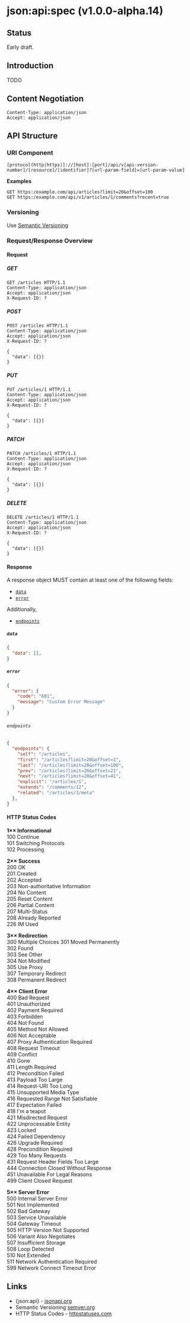 # json:api:spec (v1.0.0-alpha.14)

## Status

Early draft.

## Introduction

TODO

## Content Negotiation

```
Content-Type: application/json
Accept: application/json
```

## API Structure

### URI Component

```
[protocol(http|https)]://[host]:[port]/api/v[api-version-number]/[resource]/[identifier]?[url-param-field]=[url-param-value]
```

**Examples**
```
GET https:/example.com/api/articles?limit=20&offset=100
GET https:/example.com/api/v1/articles/1/comments?recent=true
```

### Versioning

Use [Semantic Versioning](https://semver.org/)

### Request/Response Overview

#### Request

##### GET

```
GET /articles HTTP/1.1
Content-Type: application/json
Accept: application/json
X-Request-ID: ?
```

##### POST

```
POST /articles HTTP/1.1
Content-Type: application/json
Accept: application/json
X-Request-ID: ?

{
  "data": [{}]
}
```

##### PUT

```
PUT /articles/1 HTTP/1.1
Content-Type: application/json
Accept: application/json
X-Request-ID: ?

{
  "data": [{}]
}
```

##### PATCH

```
PATCH /articles/1 HTTP/1.1
Content-Type: application/json
Accept: application/json
X-Request-ID: ?

{
  "data": [{}]
}
```

##### DELETE

```
DELETE /articles/1 HTTP/1.1
Content-Type: application/json
Accept: application/json
X-Request-ID: ?

{
  "data": [{}]
}
```

#### Response

A response object MUST contain at least one of the following fields:

* [`data`](https://github.com/thinkholic/json-api-spec/blob/master/SPEC.md#data)
* [`error`](https://github.com/thinkholic/json-api-spec/blob/master/SPEC.md#error)

Additionally,

* [`endpoints`](https://github.com/thinkholic/json-api-spec/blob/master/SPEC.md#endpoints)

##### `data`

```json
{
  "data": [],
}
```

##### `error`

```json
{
  "error": {
    "code": "601",
    "message": "Custom Error Message"
  }
}
```

###### `endpoints`

```json
{
  "endpoints": {
    "self": "/articles",
    "first": "/articles?limit=20&offset=1",
    "last": "/articles?limit=20&offset=100",
    "prev": "/articles?limit=20&offset=21",
    "next": "/articles?limit=20&offset=41",
    "explicit": "/articles/1",
    "extends": "/comments/12",
    "related": "/articles/1/meta"
  },
}
```

#### HTTP Status Codes

**1×× Informational**  
100 Continue  
101 Switching Protocols  
102 Processing

**2×× Success**  
200 OK  
201 Created  
202 Accepted  
203 Non-authoritative Information  
204 No Content  
205 Reset Content  
206 Partial Content  
207 Multi-Status  
208 Already Reported  
226 IM Used  

**3×× Redirection**  
300 Multiple Choices
301 Moved Permanently  
302 Found  
303 See Other  
304 Not Modified  
305 Use Proxy  
307 Temporary Redirect  
308 Permanent Redirect

**4×× Client Error**  
400 Bad Request  
401 Unauthorized  
402 Payment Required  
403 Forbidden  
404 Not Found  
405 Method Not Allowed  
406 Not Acceptable  
407 Proxy Authentication Required  
408 Request Timeout  
409 Conflict  
410 Gone  
411 Length Required  
412 Precondition Failed  
413 Payload Too Large  
414 Request-URI Too Long  
415 Unsupported Media Type  
416 Requested Range Not Satisfiable  
417 Expectation Failed  
418 I'm a teapot  
421 Misdirected Request  
422 Unprocessable Entity  
423 Locked  
424 Failed Dependency  
426 Upgrade Required  
428 Precondition Required  
429 Too Many Requests  
431 Request Header Fields Too Large  
444 Connection Closed Without Response  
451 Unavailable For Legal Reasons  
499 Client Closed Request  

**5×× Server Error**  
500 Internal Server Error  
501 Not Implemented  
502 Bad Gateway  
503 Service Unavailable  
504 Gateway Timeout  
505 HTTP Version Not Supported  
506 Variant Also Negotiates  
507 Insufficient Storage  
508 Loop Detected  
510 Not Extended  
511 Network Authentication Required  
599 Network Connect Timeout Error

## Links
- {json:api} - [jsonapi.org](https://jsonapi.org/)
- Semantic Versioning [semver.org](https://semver.org/)
- HTTP Status Codes - [httpstatuses.com](https://httpstatuses.com/)

